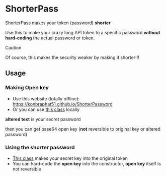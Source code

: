 # ShorterPass
ShorterPass makes your token (password) **shorter**

Use this to make your crazy long API token to a specific password **without hard-coding** the actual password or token.

> [!CAUTION]
> Of course, this makes the security weaker by making it shorter!!!

## Usage
### Making Open key
- Use this website (totally offline): https://konbraphat51.github.io/ShorterPassword
- Or you can use [this class](./PassDiffuser.js) locally

**altered text** is your secret password

then you can get base64 open key (**not** reversible to original key or altered password)

### Using the shorter password
- [This class](./PassReverser.js) makes your secret key into the original token
- You can hard-code the **open key** into the constructor, **open key** itself is not reversible
